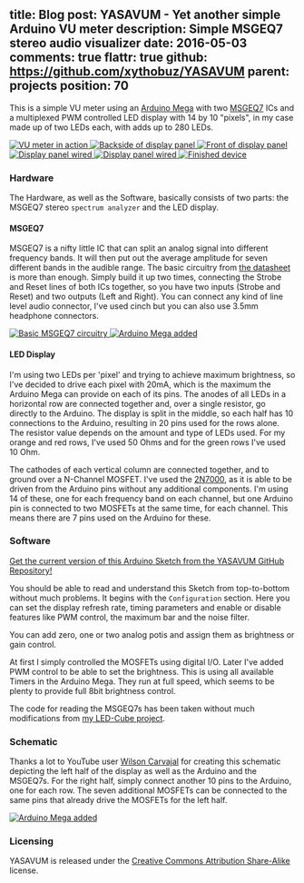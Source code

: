 title: Blog
post: YASAVUM - Yet another simple Arduino VU meter
description: Simple MSGEQ7 stereo audio visualizer
date: 2016-05-03
comments: true
flattr: true
github: https://github.com/xythobuz/YASAVUM
parent: projects
position: 70
---

This is a simple VU meter using an [Arduino Mega](https://www.arduino.cc/en/Main/ArduinoBoardMega2560) with two [MSGEQ7](https://www.sparkfun.com/products/10468) ICs and a multiplexed PWM controlled LED display with 14 by 10 "pixels", in my case made up of two LEDs each, with adds up to 280 LEDs.

<div class="lightgallery">
    <a href="https://www.youtube.com/watch?v=-yFCkL4iYBA">
        <img src="img/yasavum_video.png" alt="VU meter in action">
    </a>
    <a href="img/yasavum1.jpg">
        <img src="img/yasavum1_small.jpg" alt="Backside of display panel">
    </a>
    <a href="img/yasavum2.jpg">
        <img src="img/yasavum2_small.jpg" alt="Front of display panel">
    </a>
    <a href="img/yasavum3.jpg">
        <img src="img/yasavum3_small.jpg" alt="Display panel wired">
    </a>
    <a href="img/yasavum4.jpg">
        <img src="img/yasavum4_small.jpg" alt="Display panel wired">
    </a>
    <a href="img/yasavum6.jpg">
        <img src="img/yasavum6_small.jpg" alt="Finished device">
    </a>
</div>

### Hardware

The Hardware, as well as the Software, basically consists of two parts: the MSGEQ7 stereo `spectrum analyzer` and the LED display.

#### MSGEQ7

MSGEQ7 is a nifty little IC that can split an analog signal into different frequency bands. It will then put out the average amplitude for seven different bands in the audible range. The basic circuitry from [the datasheet](https://www.sparkfun.com/datasheets/Components/General/MSGEQ7.pdf) is more than enough. Simply build it up two times, connecting the Strobe and Reset lines of both ICs together, so you have two inputs (Strobe and Reset) and two outputs (Left and Right). You can connect any kind of line level audio connector, I've used cinch but you can also use 3.5mm headphone connectors.

<div class="lightgallery">
    <a href="img/yasavum_msgeq7.png">
        <img src="img/yasavum_msgeq7_small.png" alt="Basic MSGEQ7 circuitry">
    </a>
    <a href="img/yasavum5.jpg">
        <img src="img/yasavum5_small.jpg" alt="Arduino Mega added">
    </a>
</div>

#### LED Display

I'm using two LEDs per 'pixel' and trying to achieve maximum brightness, so I've decided to drive each pixel with 20mA, which is the maximum the Arduino Mega can provide on each of its pins. The anodes of all LEDs in a horizontal row are connected together and, over a single resistor, go directly to the Arduino. The display is split in the middle, so each half has 10 connections to the Arduino, resulting in 20 pins used for the rows alone. The resistor value depends on the amount and type of LEDs used. For my orange and red rows, I've used 50 Ohms and for the green rows I've used 10 Ohm.

The cathodes of each vertical column are connected together, and to ground over a N-Channel MOSFET. I've used the [2N7000](https://en.wikipedia.org/wiki/2N7000), as it is able to be driven from the Arduino pins without any additional components. I'm using 14 of these, one for each frequency band on each channel, but one Arduino pin is connected to two MOSFETs at the same time, for each channel. This means there are 7 pins used on the Arduino for these.

### Software

[Get the current version of this Arduino Sketch from the YASAVUM GitHub Repository!](https://github.com/xythobuz/YASAVUM/blob/master/YASAVUM.ino)

You should be able to read and understand this Sketch from top-to-bottom without much problems. It begins with the `Configuration` section. Here you can set the display refresh rate, timing parameters and enable or disable features like PWM control, the maximum bar and the noise filter.

You can add zero, one or two analog potis and assign them as brightness or gain control.

At first I simply controlled the MOSFETs using digital I/O. Later I've added PWM control to be able to set the brightness. This is using all available Timers in the Arduino Mega. They run at full speed, which seems to be plenty to provide full 8bit brightness control.

The code for reading the MSGEQ7s has been taken without much modifications from [my LED-Cube project](https://github.com/xythobuz/LED-Cube/blob/master/AudioFirmware/eq.c).

### Schematic

Thanks a lot to YouTube user [Wilson Carvajal](https://www.youtube.com/channel/UCNQu6mF5goM0MjIR28gd4FA) for creating this schematic depicting the left half of the display as well as the Arduino and the MSGEQ7s. For the right half, simply connect another 10 pins to the Arduino, one for each row. The seven additional MOSFETs can be connected to the same pins that already drive the MOSFETs for the left half.

<div class="lightgallery">
    <a href="img/yasavum_schem.png">
        <img src="img/yasavum_schem_small.png" alt="Arduino Mega added">
    </a>
</div>

### Licensing

YASAVUM is released under the [Creative Commons Attribution Share-Alike](http://creativecommons.org/licenses/by-sa/4.0/) license.

